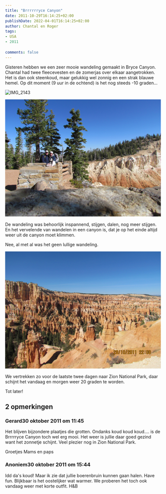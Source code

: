 ```yaml
---
title: "Brrrrrryce Canyon"
date: 2011-10-29T16:14:25+02:00
publishDate: 2022-04-01T16:14:25+02:00
author: Chantal en Roger
tags:
- USA
- 2011

comments: false
---
```


Gisteren hebben we een zeer mooie wandeling gemaakt in Bryce Canyon. Chantal had twee fleecevesten en de zomerjas over elkaar aangetrokken. Het is dan ook steenkoud, maar gelukkig wel zonnig en een strak blauwe hemel. Op dit moment (9 uur in de ochtend) is het nog steeds -10 graden...

![IMG_2143](./images/IMG_2143.JPG)

![IMG_2151](./images/IMG_2151.JPG)

De wandeling was behoorlijk inspannend, stijgen, dalen, nog meer stijgen. En het vervelende van wandelen in een canyon is, dat je op het einde altijd weer uit de canyon moet klimmen.

Nee, al met al was het geen lullige wandeling.

![IMG_2234](./images/IMG_2234.JPG)

We vertrekken zo voor de laatste twee dagen naar Zion National Park, daar schijnt het vandaag en morgen weer 20 graden te worden.

Tot later!

## 2 opmerkingen

### Gerard30 oktober 2011 om 11:45

Het blijven bijzondere plaatjes die grotten.
Ondanks koud koud koud.... is de Brrrrryce Canyon toch wel erg mooi. Het weer is jullie daar goed gezind want het zonnetje schijnt. Veel plezier nog in Zion National Park.

Groetjes
Mams en paps

### Anoniem30 oktober 2011 om 15:44

Idd da's koud! Maar ik zie dat jullie boerenbruin kunnen gaan halen. Have fun. Blijkbaar is het oostelijker wat warmer. We proberen het toch ook vandaag weer met korte outfit. H&B
